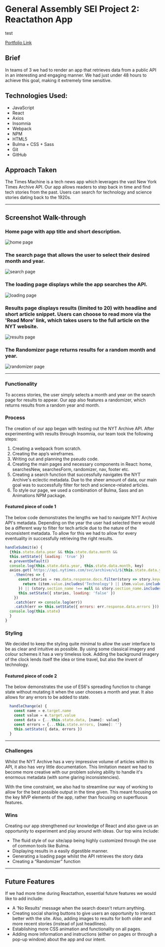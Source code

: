 # General Assembly SEI Project 2: Reactathon App

test

[Portfolio Link](https://times-machine.herokuapp.com/)

<!-- [GitHub Repo](https://github.com/sohaveaniceday/wdi-project-2) -->

## Brief

In teams of 3 we had to render an app that retrieves data from a public API in an interesting and engaging manner. We had just under 48 hours to achieve this goal, making it extremely time sensitive.

## Technologies Used:

* JavaScript
* React
* Axios
* Insomnia
* Webpack
* NPM
* HTML5
* Bulma + CSS + Sass
* Git
* GitHub

## Approach Taken

The Times Machine is a tech news app which leverages the vast New York Times Archive API. Our app allows readers to step back in time and find tech stories from the past. Users can search for technology and science stories dating back to the 1920s.

---

## Screenshot Walk-through

### Home page with app title and short description.

![home page](screenshots/home-page.png)

### The search page that allows the user to select their desired month and year.

![search page](screenshots/search-page.png)

### The loading page displays while the app searches the API.

![loading page](screenshots/loading-page.png)

### Results page displays results (limited to 20) with headline and short article snippet. Users can choose to read more via the 'Read More' link, which takes users to the full article on the NYT website.

![results page](screenshots/results-page.png)

### The Randomizer page returns results for a random month and year.

![randomizer page](screenshots/randomizer-page.png)

___

### Functionality

To access stories, the user simply selects a month and year on the search page for results to appear. Our app also features a randomizer, which returns results from a random year and month.

### Process
The creation of our app began with testing out the NYT Archive API. After experimenting with results through Insomnia, our team took the following steps:
1. Creating a webpack from scratch.
2. Creating the app’s wireframes.
3. Writing out and planning the pseudo code.
4. Creating the main pages and necessary components in React: home, searchesNew, searchesForm, randomizer, nav, footer etc.
5. Creating a search function that successfully navigates the NYT Archive's eclectic metadata. Due to the sheer amount of data, our main goal was to successfully filter for tech and science-related articles.
6. To style our page, we used a combination of Bulma, Sass and an Animations NPM package.


#### Featured piece of code 1

The below code demonstrates the lengths we had to navigate NYT Archive API's metadata. Depending on the year the user had selected there would be a different way to filter for tech article due to the nature of the inconsistent metadata. To allow for this we had to allow for every eventuality in successfully retrieving the right results.

``` JavaScript
handleSubmit(e) {
  {this.state.data.year && this.state.data.month &&
  this.setState({ loading: 'true' })
  e.preventDefault()
  console.log(this.state.data.year, this.state.data.month, key)
  axios.get(`https://api.nytimes.com/svc/archive/v1/${this.state.data.year}/${this.state.data.month}.json?api-key=${key}`)
    .then(res => {
      const stories = res.data.response.docs.filter(story => story.keywords.find(item => {
        return (item.value.includes('Technology') || item.value.includes('TECHNOLOGY'))
      }) || (story.section_name !== null && story.section_name.includes('Technology')))
      this.setState({ stories, loading: 'false' })
    })
    .catch(err => console.log(err))
    .catch(err => this.setState({ errors: err.response.data.errors }))
  console.log(this.state)
  }
}
```

### Styling

We decided to keep the styling quite minimal to allow the user interface to be as clear and intuitive as possible. By using some classical imagery and colour schemes it has a very timeless look. Adding the background imagery of the clock lends itself the idea or time travel, but also the invent of technology.

#### Featured piece of code 2

The below demonstrates the use of ES6's spreading function to change state without mutating it when the user chooses a month and year. It also allows for any errors to be added to state.

``` JavaScript
  handleChange(e) {
    const name = e.target.name
    const value = e.target.value
    const data = {...this.state.data, [name]: value}
    const errors = {...this.state.errors, [name]: ''}
    this.setState({ data, errors })
  }

```
___

### Challenges

Whilst the NYT Archive has a very impressive volume of articles within its API, it also has very little documentation. This limitation meant we had to become more creative with our problem solving ability to handle it's enormous metadata (with some glaring inconsistencies).

With the time constraint, we also had to streamline our way of working to allow for the best possible output in the time given. This meant focusing on the key MVP elements of the app, rather than focusing on superfluous features.

### Wins

Creating our app strengthened our knowledge of React and also gave us an opportunity to experiment and play around with ideas. Our top wins include:

* The fluid style of our site/app being highly customized through the use of common tools like Bulma.
* Displaying results in a easily digestible manner.
* Generating a loading page whilst the API retrieves the story data
* Creating a “Randomizer” function
___

## Future Features

If we had more time during Reactathon, essential future features we would like to add include:

* A 'No Results' message when the search doesn't return anything.
* Creating social sharing buttons to give users an opportunity to interact better with the site. Also, adding images to results for both older and more recent stories (instead of just headlines).
* Establishing more CSS animation and functionality on all pages.
* Adding more information and instructions (either on pages or through a pop-up window) about the app and our intent.
